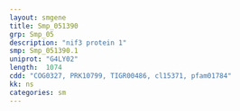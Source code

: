 ```yaml
---
layout: smgene
title: Smp_051390
grp: Smp_05
description: "nif3 protein 1"
smp: Smp_051390.1
uniprot: "G4LY02"
length:  1074
cdd: "COG0327, PRK10799, TIGR00486, cl15371, pfam01784"
kk: ns
categories: sm
---
```

